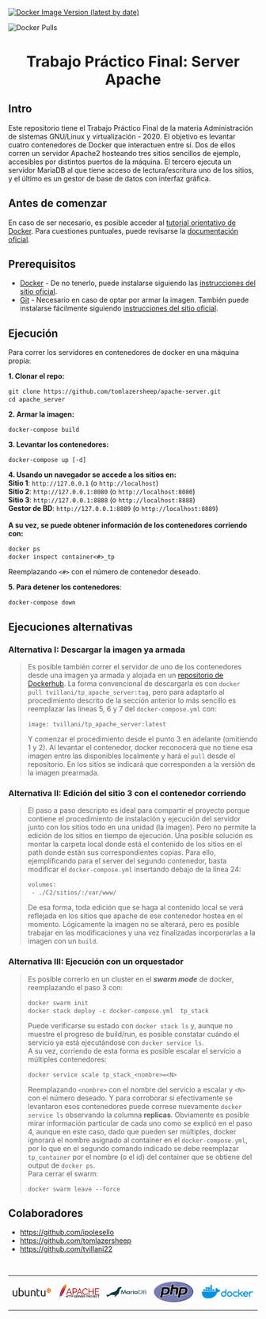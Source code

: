 [![Docker Image Version (latest by date)](https://img.shields.io/docker/v/tvillani/tp_apache_server?color=g&label=dockerhub%20image&style=plastic)](https://hub.docker.com/r/tvillani/tp_apache_server)

![Docker Pulls](https://img.shields.io/docker/pulls/tvillani/tp_apache_server)


<h1 style="font-size:30px"><center>Trabajo Práctico Final: Server Apache</center></h1>

## Intro
Este repositorio tiene el Trabajo Práctico Final de la materia Administración de sistemas GNU/Linux y virtualización - 2020. El objetivo es levantar cuatro contenedores de Docker que interactuen entre sí. Dos de ellos corren un servidor Apache2 hosteando tres sitios sencillos de ejemplo, accesibles por distintos puertos de la máquina. El tercero ejecuta un servidor MariaDB al que tiene acceso de lectura/escritura uno de los sitios, y el último es un gestor de base de datos con interfaz gráfica. 

## Antes de comenzar
En caso de ser necesario, es posible acceder al [tutorial orientativo de Docker](https://docs.docker.com/get-started/). Para cuestiones puntuales, puede revisarse la [documentación oficial](https://docs.docker.com/reference/).

## Prerequisitos
- [Docker](https://www.docker.com) - De no tenerlo, puede instalarse siguiendo las [instrucciones del sitio oficial](https://docs.docker.com/engine/install).
- [Git](https://git-scm.com) - Necesario en caso de optar por armar la imagen. También puede instalarse fácilmente siguiendo [instrucciones del sitio oficial](https://git-scm.com/book/en/v2/Getting-Started-Installing-Git/).

## Ejecución
Para correr los servidores en contenedores de docker en una máquina propia:

**1. Clonar el repo:**<br>
```
git clone https://github.com/tomlazersheep/apache-server.git
cd apache_server
```

**2. Armar la imagen:**<br>
```
docker-compose build
```

**3. Levantar los contenedores:**<br>
```
docker-compose up [-d]
```

**4. Usando un navegador se accede a los sitios en:**<br>
**Sitio 1**: `http://127.0.0.1` (o `http://localhost`)<br>
**Sitio 2**: `http://127.0.0.1:8080` (o `http://localhost:8080`)<br>
**Sitio 3**: `http://127.0.0.1:8888` (o `http://localhost:8888`)<br>
**Gestor de BD**: `http://127.0.0.1:8889` (o `http://localhost:8889`)<br>
<br>
**A su vez, se puede obtener información de los contenedores corriendo con:** 
```
docker ps
docker inspect container<#>_tp
```
Reemplazando `<#>` con el número de contenedor deseado.

**5. Para detener los contenedores**:
```
docker-compose down
```

## Ejecuciones alternativas
### Alternativa I: Descargar la imagen ya armada
>Es posible también correr el servidor de uno de los contenedores desde una imagen ya armada y alojada en un [repositorio de Dockerhub](https://hub.docker.com/r/tvillani/tp_apache_server). La forma convencional de descargarla es con `docker pull tvillani/tp_apache_server:tag`, pero para adaptarlo al procedimiento descrito de la sección anterior lo más sencillo es reemplazar las líneas 5, 6 y 7 del `docker-compose.yml` con:<br>
>```
>image: tvillani/tp_apache_server:latest
>```
>Y comenzar el procedimiento desde el punto 3 en adelante (omitiendo 1 y 2). Al levantar el contenedor, docker reconocerá que no tiene esa imagen entre las disponibles localmente y hará el `pull` desde el repositorio. En los sitios se indicará que corresponden a la versión de la imagen prearmada.

### Alternativa II: Edición del sitio 3 con el contenedor corriendo
>El paso a paso descripto es ideal para compartir el proyecto porque contiene el procedimiento de instalación y ejecución del servidor junto con los sitios todo en una unidad (la imagen). Pero no permite la edición de los sitios en tiempo de ejecución. Una posible solución es montar la carpeta local donde está el contenido de los sitios en el path donde están sus correspondientes copias. Para ello, ejemplificando para el server del segundo contenedor, basta modificar el `docker-compose.yml` insertando debajo de la línea 24: <br>
>```
>volumes:
>  - ./C2/sitios/:/var/www/
>```
>De esa forma, toda edición que se haga al contenido local se verá reflejada en los sitios que apache de ese contenedor hostea en el momento. Lógicamente la imagen no se alterará, pero es posible trabajar en las modificaciones y una vez finalizadas incorporarlas a la imagen con un `build`.

### Alternativa III: Ejecución con un orquestador
>Es posible correrlo en un cluster en el ***swarm mode*** de docker, reemplazando el paso 3 con:<br>
>```
>docker swarm init
>docker stack deploy -c docker-compose.yml  tp_stack
>```
>Puede verificarse su estado con `docker stack ls` y, aunque no muestre el progreso de build/run, es posible constatar cuándo el servicio ya está ejecutándose con `docker service ls`.<br>
>A su vez, corriendo de esta forma es posible escalar el servicio a  múltiples contenedores:
>```
>docker service scale tp_stack_<nombre>=<N>
>```
>Reemplazando `<nombre>` con el nombre del servicio a escalar y `<N>` con el número deseado. Y para corroborar si efectivamente se levantaron esos contenedores puede correse nuevamente `docker service ls` observando la columna **replicas**. Obviamente es posible mirar información particular de cada uno como se explicó en el paso 4, aunque en este caso, dado que pueden ser múltiples, docker ignorará el nombre asignado al container en el `docker-compose.yml`, por lo que en el segundo comando indicado se debe reemplazar `tp_container` por el nombre (o el id) del container que se obtiene del output de `docker ps`.<br>
>Para cerrar el swarm:
>```
>docker swarm leave --force
>```

## Colaboradores
- https://github.com/ipolesello
- https://github.com/tomlazersheep
- https://github.com/tvillani22

<br>
<table cellspacing="100" cellpadding="100">
  <tr>
  <td> <a href=https://ubuntu.com> <img id="im" src=imgs/ubuntu.svg width=300/> </a> </td>
  <td> <a href=https://httpd.apache.org><img id="im" src=imgs/apache_server.svg   width=300/></a> </td>
  <td> <a href=https://mariadb.org><img id="im" src=imgs/mariadb.svg   width=300/></a> </td>
  <td> <a href=https://www.php.net><img id="im" src=imgs/php.svg   width=300/></a> </td>
  <td> <a href=https://www.docker.com><img id="im" src=imgs/docker.png width=400//></a> </td>
  </tr>
</table>